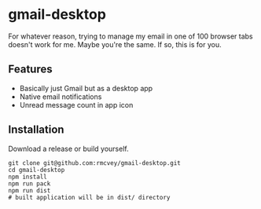 # gmail-desktop

For whatever reason, trying to manage my email in one of 100 browser tabs doesn't work for me. Maybe you're the same. If so, this is for you.

## Features

* Basically just Gmail but as a desktop app
* Native email notifications
* Unread message count in app icon

## Installation

Download a release or build yourself.

```
git clone git@github.com:rmcvey/gmail-desktop.git
cd gmail-desktop
npm install
npm run pack
npm run dist
# built application will be in dist/ directory
```